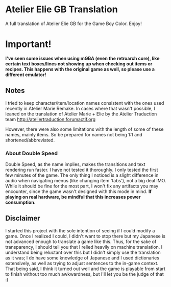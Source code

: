# Atelier Elie GB Translation
A full translation of Atelier Elie GB for the Game Boy Color. Enjoy!

# Important!
**I've seen some issues when using mGBA (even the retroarch core), like certain text boxes/lines not showing up when checking out items or recipes. This happens with the original game as well, so please use a different emulator!**

## Notes
I tried to keep character/item/location names consistent with the ones used recently in Atelier Marie Remake. In cases where that wasn't possible, I leaned on the translation of Atelier Marie + Elie by the Atelier Traduction team http://ateliertraduction.forumactif.org

However, there were also some limitations with the length of some of these names, mainly items. So be prepared for names not being 1:1 and shortened/abbreviated.

### About Double Speed
Double Speed, as the name implies, makes the transitions and text rendering run faster.
I have not tested it thoroughly. I only tested the first few minutes of the game. The only thing I noticed is a slight difference in audio when navigating menus (like changing item 'tabs'), not a big deal IMO. While it should be fine for the most part, I won't fix any artifacts you may encounter, since the game wasn't designed with this mode in mind.
**If playing on real hardware, be mindful that this increases power consumption.**


## Disclaimer
I started this project with the sole intention of seeing if I could modify a game. Once I realized I could, I didn't want to stop there but my Japanese is not advanced enough to translate a game like this.
Thus, for the sake of transparency, I should tell you that I relied heavily on machine translation. I understand being reluctant over this but I didn't simply use the translation as it was; I do have some knowledge of Japanese and I used dictionaries extensively, as well as trying to adjust sentences to the in-game context.
That being said, I think it turned out well and the game is playable from start to finish without too much awkwardness, but I'll let you be the judge of that :)

